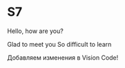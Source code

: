 # S7
Hello, how are you?

Glad to meet you
So difficult to learn

Добавляем изменения в Vision Code!
